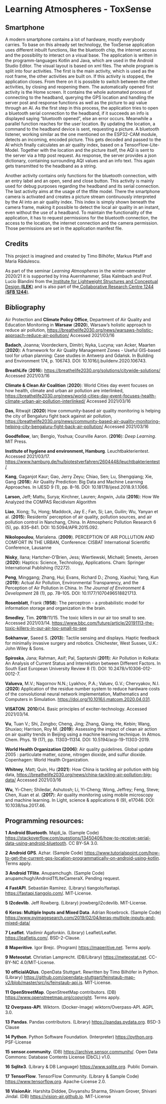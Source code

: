 # Learning Atmospheres - ToxSense 

## Smartphone

A modern smartphone contains a lot of hardware, mostly everybody carries. To base on this already set technology, the ToxSense application uses different inbuilt functions, like the bluetooth chip, the internet access and the possibility to interact on a visual base. The application is written in the programm-languages Kotlin and Java, which are used in the Android Studio Editor. The visual layout is based on xml files. The whole program is split into four activities. The first is the main activity, which is used as the root frame, the other activities are built on. If this activity is stopped, the application closes. From there on it is possible to switch between the other activities, by closing and reopening them. The automatically opened first activity is the Home screen. It contains the whole automated process of connecting to the headband, querying the GPS location and handling the server post and response functions as well as the picture to aqi value through an AI. As the first step in this process, the application tries to open a bluetooth serial connection to the headband, if it succeeds an info is displayed saying “bluetooth opened”, else an error occurs. Meanwhile a parallel function reaches for the user location. By updating the location, a command to the headband device is sent, requesting a picture. A bluetooth listener, working similar as the one mentioned on the ESP32-CAM module, detects an incoming, encoded picture. This gets decoded and passed to the AI which finally calculates an air quality index, based on a TensorFlow-Lite-Model. Together with the location and the picture itself, the AQI is sent to the server via a http post request. As response, the server provides a json dictionary, containing surrounding AQI values and an info text. This again gets transmitted to the headband as a string.

Another activity contains only functions for the bluetooth connection, with an entry label and an open, send and close button. This activity is mainly used for debug purposes regarding the headband and its serial connection. The last activity aims at the usage of the tflite model. There the smartphone camera is activated and creates a picture stream continuously interpreted by the AI into an air quality index. This index is simply shown beneath the camera frame, making it possible to detect the local air quality in an instant, even without the use of a headband. To maintain the functionality of the application, it has to request permissions for the bluetooth connection, the access to the location, the internet connection and the camera permission. Those permissions are set in the application manifest file.

## Credits

This project is imagined and created by Timo Bilhöfer, Markus Pfaff and Maria Rădulescu.

As part of the seminar *Learning Atmospheres* in the winter-semester 2020/21 it is supported by Irina Auernhammer, Silas Kalmbach and Prof. Lucio Blandini from the[ Institute for Lightweight Structures and Conceptual Design (**ILEK**)](https://www.ilek.uni-stuttgart.de/) and is also part of the[ Collaborative Research Centre 1244 (**SFB 1244**)](https://www.sfb1244.uni-stuttgart.de/).



## **Bibliography**

Air Protection and **Climate Policy Office**, Department of Air Quality and Education Monitoring in **Warsaw** (**2020**), Warsaw’s holistic approach to reduce air pollution, https://breathelife2030.org/news/warsaws-holistic-approach-reduce-air-pollution/ Accessed 2021/03/16



**Badach**, Joanna; Voordeckers, Dimitri; Nyka, Lucyna; van Acker, Maarten (**2020**): A framework for Air Quality Management Zones - Useful GIS-based tool for urban planning: Case studies in Antwerp and Gdańsk. In Building and Environment 174, p. 106743. DOI: 10.1016/j.buildenv.2020.106743.



**BreathLife** (**2016**): https://breathelife2030.org/solutions/citywide-solutions/ Accessed 2021/03/16



**Climate & Clean Air Coalition** (**2020**): World Cities day event focuses on how health, climate and urban air pollution are interlinked, https://breathelife2030.org/news/world-cities-day-event-focuses-health-climate-urban-air-pollution-interlinked/ Accessed 2021/03/16



**Das**, Ritwajit (**2020**) How community-based air quality monitoring is helping the city of Bengaluru fight back against air pollution, https://breathelife2030.org/news/community-based-air-quality-monitoring-helping-city-bengaluru-fight-back-air-pollution/ Accessed 2021/03/16

**Goodfellow**, Ian; Bengio, Yoshua; Courville Aaron. (**2016**): *Deep Learning*. MIT Press.

**Institute of hygiene and environment, Hamburg**. Leuchtbakterientest. Accessed 2021/03/17. https://www.hamburg.de/hu/biotestverfahren/2604448/leuchtbakterientest/

**Kang**, Gaganjot Kaur; Gao, Jerry Zeyu; Chiao, Sen; Lu, Shengqiang; Xie, Gang (**2018**): Air Quality Prediction: Big Data and Machine Learning Approaches. In IJESD 9 (1), pp. 8–16. DOI: 10.18178/ijesd.2018.9.1.1066.

**Larson**, Jeff; Mattu, Surya; Kirchner, Lauren; Angwin, Julia (**2016**): How We Analyzed the COMPAS Recidivism Algorithm

**Liao**, Xiong; Tu, Hong; Maddock, Jay E.; Fan, Si; Lan, Guilin; Wu, Yanyan et al. (**2015**): Residents’ perception of air quality, pollution sources, and air pollution control in Nanchang, China. In Atmospheric Pollution Research 6 (5), pp. 835–841. DOI: 10.5094/APR.2015.092.

**Nikolopoulou**, Marialena. (**2009**). PERCEPTION OF AIR POLLUTION AND COMFORT IN THE URBAN, Conference: CISBAT International Scientific Conference, Lausanne

**Nisky**, Ilana; Hartcher-O’Brien, Jess; Wiertlewski, Michaël; Smeets, Jeroen (**2020**): Haptics: Science, Technology, Applications. Cham: Springer International Publishing (12272).

**Peng**, Minggang; Zhang, Hui; Evans, Richard D.; Zhong, Xiaohui; Yang, Kun (**2019**): Actual Air Pollution, Environmental Transparency, and the Perception of Air Pollution in China. In *The Journal of Environment & Development* 28 (1), pp. 78–105. DOI: 10.1177/1070496518821713.

**Rosenblatt**, Frank (**1958**): The perceptron - a probabilistic model for information storage and organization in the brain.

**Smedley**, Tim. **2019**/11/15. The toxic killers in our air too small to see. Accessed 2021/03/14. https://www.bbc.com/future/article/20191113-the-toxic-killers-in-our-air-too-small-to-see

**Sokhanvar**, Saeed S. (**2013**): Tactile sensing and displays. Haptic feedback for minimally invasive surgery and robotics. Chichester, West Sussex, U.K.: John Wiley & Sons.

**Spiroska**, Jana; Rahman, Asif; Pal, Saptarshi (**2011**): Air Pollution in Kolkata: An Analysis of Current Status and Interrelation between Different Factors. In South East European University Review 8 (1). DOI: 10.2478/v10306-012-0012-7.

**Valueva**, M.V.; Nagornov N.N.; Lyakhov, P.A.; Valuev, G.V.; Chervyakov, N.I. (**2020**) Application of the residue number system to reduce hardware costs of the convolutional neural network implementation, Mathematics and Computers in Simulation. https://doi.org/10.1016/j.matcom.2020.04.031.

**VISATON**. **2010**/04. Basic principles of exciter-technology. Accessed 2021/03/14. 

**Vu**, Tuan V.; Shi, Zongbo; Cheng, Jing; Zhang, Qiang; He, Kebin; Wang, Shuxiao; Harrison, Roy M. (**2019**): Assessing the impact of clean air action on air quality trends in Beijing using a machine learning technique. In Atmos. Chem. Phys. 19 (17), pp. 11303–11314. DOI: 10.5194/acp-19-11303-2019.

**World Health Organization (2006)**: Air quality guidelines. Global update 2005 : particulate matter, ozone, nitrogen dioxide, and sulfur dioxide. Copenhagen: World Health Organization.

**Whitney**, Matt; Quin, Hu (**2021**): How China is tackling air pollution with big data, https://breathelife2030.org/news/china-tackling-air-pollution-big-data/ Accessed 2021/03/16

**Wu**, Yi-Chen; Shiledar, Ashutosh; Li, Yi-Cheng; Wong, Jeffrey; Feng, Steve; Chen, Xuan et al. (**2017**): Air quality monitoring using mobile microscopy and machine learning. In Light, science & applications 6 (9), e17046. DOI: 10.1038/lsa.2017.46.



## **Programming resources:**

**1** **Android Bluetooth**. Majdi_la. (Sample Code) https://stackoverflow.com/questions/13450406/how-to-receive-serial-data-using-android-bluetooth. CC BY-SA 3.0.

**2** **Android GPS**. Azhar. (Sample Code) https://www.tutorialspoint.com/how-to-get-the-current-gps-location-programmatically-on-android-using-kotlin. Terms apply.

**3** **Android TFlite**. Anupamchugh. (Sample Code) anupamchugh/AndroidTfLiteCameraX. Pending request.

**4** **FastAPI**. Sebastián Ramírez. (Library) tiangolo/fastapi. https://fastapi.tiangolo.com/. MIT-License.

**5** **I2cdevlib**. Jeff Rowberg. (Library) jrowberg/i2cdevlib. MIT-License.

**6** **Keras: Multiple Inputs and Mixed Data**. Adrian Rosebrock. (Sample Code) https://www.pyimagesearch.com/2019/02/04/keras-multiple-inputs-and-mixed-data/

**7** **Leaflet**. Vladimir Agafonkin. (Library) Leaflet/Leaflet. https://leafletjs.com/. BSD-2-Clause.

**8** **Maperitive**. Igor Brejc. (Program) https://maperitive.net. Terms apply.

**9** **Meteostat**. Christian Lamprecht. (DB/Library) https://meteostat.net. CC-BY-NC 4.0/MIT-License.

**10** **officialAQIus**. OpenData Stuttgart. Rewritten by Timo Bilhöfer in Python. (Library) https://github.com/opendata-stuttgart/feinstaub-map-v2/blob/master/src/js/feinstaub-api.js. MIT-License.

**11** **OpenStreetMap**. OpenStreetMap contributors. (DB) https://www.openstreetmap.org/copyright. Terms apply.

**12** **Overpass-API**. Wiktorn. (Docker-Image) wiktorn/Overpass-API. AGPL 3.0.

**13** **Pandas**. Pandas contributors. (Library) https://pandas.pydata.org. BSD-3 Clause

**14** **Python**. Python Software Foundation. (Interpreter) https://python.org. PSF-License

**15** **sensor.community**. (DB) https://archive.sensor.community/. Open Data Commons: Database Contents License (DbCL) v1.0.

**16** **Sqlite3**. (Library & DB Language) https://www.sqlite.org. Public Domain.

**17** **TensorFlow**. TensorFlow Community. (Library & Sample Code) https://www.tensorflow.org. Apache-License 2.0.

**18** **VisionAir**. Harshita Diddee, Divyanshu Sharma, Shivam Grover, Shivani Jindal. (DB) https://vision-air.github.io. MIT-License